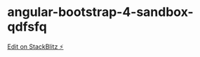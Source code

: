 # angular-bootstrap-4-sandbox-qdfsfq

[Edit on StackBlitz ⚡️](https://stackblitz.com/edit/angular-bootstrap-4-sandbox-qdfsfq)
